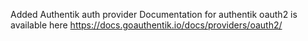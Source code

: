 Added Authentik auth provider
Documentation for authentik oauth2 is available here https://docs.goauthentik.io/docs/providers/oauth2/